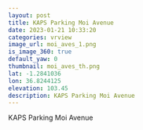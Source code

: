 ```yaml
---
layout: post
title: KAPS Parking Moi Avenue
date: 2023-01-21 10:33:20
categories: vrview
image_url: moi_aves_1.png
is_image_360: true
default_yaw: 0
thumbnail: moi_aves_th.png
lat: -1.2841036
lon: 36.8244125
elevation: 103.45
description: KAPS Parking Moi Avenue
---
```

KAPS Parking Moi Avenue
